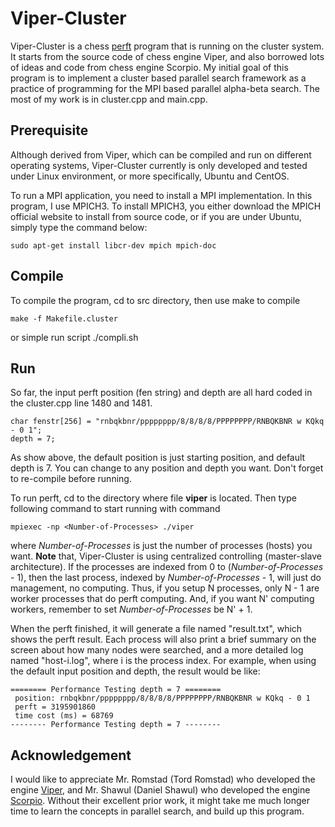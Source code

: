 # Viper-Cluster

Viper-Cluster is a chess [perft](https://chessprogramming.wikispaces.com/Perft) program that is running on the cluster system. It starts from the source code of chess engine Viper, and also borrowed lots of ideas and code from chess engine Scorpio. My initial goal of this program is to implement a cluster based parallel search framework as a practice of programming for the MPI based parallel alpha-beta search. The most of my work is in cluster.cpp and main.cpp.

## Prerequisite

Although derived from Viper, which can be compiled and run on different operating systems, Viper-Cluster currently is only developed and tested under Linux environment, or more specifically, Ubuntu and CentOS.

To run a MPI application, you need to install a MPI implementation. In this program, I use MPICH3. To install MPICH3, you either download the MPICH official website to install from source code, or if you are under Ubuntu, simply type the command below:

	sudo apt-get install libcr-dev mpich mpich-doc

## Compile


To compile the program, cd to src directory, then use make to compile

	make -f Makefile.cluster

or simple run script ./compli.sh

## Run

So far, the input perft position (fen string) and depth are all hard coded in the cluster.cpp line 1480 and 1481.

	char fenstr[256] = "rnbqkbnr/pppppppp/8/8/8/8/PPPPPPPP/RNBQKBNR w KQkq - 0 1";
	depth = 7;

As show above, the default position is just starting position, and default depth is 7. You can change to any position and depth you want. Don't forget to re-compile before running.

To run perft, cd to the directory where file **viper** is located. Then type following command to start running with command

	mpiexec -np <Number-of-Processes> ./viper

where _Number-of-Processes_ is just the number of processes (hosts) you want.
**Note** that, Viper-Cluster is using centralized controlling (master-slave architecture). If the processes are indexed from 0 to (_Number-of-Processes_ - 1), then the last process, indexed by _Number-of-Processes_ - 1, will just do management, no computing. Thus, if you setup N processes, only N - 1 are worker processes that do perft computing. And, if you want N' computing workers, remember to set _Number-of-Processes_ be N' + 1.

When the perft finished, it will generate a file named "result.txt", which shows the perft result. Each process will also print a brief summary on the screen about how many nodes were searched, and a more detailed log named "host-i.log", where i is the process index. For example, when using the default input position and depth, the result would be like:

	======== Performance Testing depth = 7 ========
	 position: rnbqkbnr/pppppppp/8/8/8/8/PPPPPPPP/RNBQKBNR w KQkq - 0 1
	 perft = 3195901860
	 time cost (ms) = 68769
	-------- Performance Testing depth = 7 --------

## Acknowledgement

I would like to appreciate Mr. Romstad (Tord Romstad) who developed the engine [Viper](https://chessprogramming.wikispaces.com/Viper), and Mr. Shawul (Daniel Shawul) who developed the engine [Scorpio](https://sites.google.com/site/dshawul/home). Without their excellent prior work, it might take me much longer time to learn the concepts in parallel search, and build up this program.

